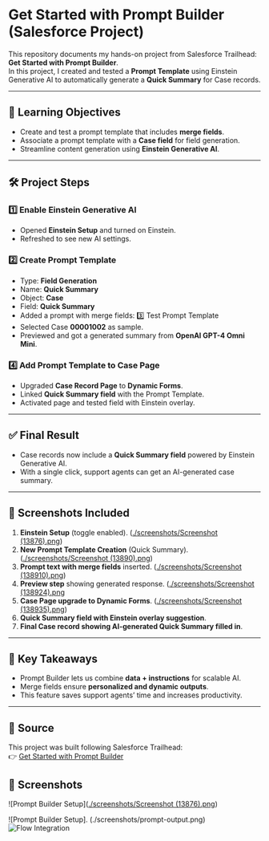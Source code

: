 #  Get Started with Prompt Builder (Salesforce Project)

This repository documents my hands-on project from Salesforce Trailhead: **Get Started with Prompt Builder**.  
In this project, I created and tested a **Prompt Template** using Einstein Generative AI to automatically generate a **Quick Summary** for Case records.

---

## 🎯 Learning Objectives
- Create and test a prompt template that includes **merge fields**.  
- Associate a prompt template with a **Case field** for field generation.  
- Streamline content generation using **Einstein Generative AI**.  

---

## 🛠 Project Steps

### 1️⃣ Enable Einstein Generative AI
- Opened **Einstein Setup** and turned on Einstein.  
- Refreshed to see new AI settings.  

### 2️⃣ Create Prompt Template
- Type: **Field Generation**  
- Name: **Quick Summary**  
- Object: **Case**  
- Field: **Quick Summary**  
- Added a prompt with merge fields:
  3️⃣ Test Prompt Template
- Selected Case **00001002** as sample.  
- Previewed and got a generated summary from **OpenAI GPT-4 Omni Mini**.  

### 4️⃣ Add Prompt Template to Case Page
- Upgraded **Case Record Page** to **Dynamic Forms**.  
- Linked **Quick Summary field** with the Prompt Template.  
- Activated page and tested field with Einstein overlay.  

---

## ✅ Final Result
- Case records now include a **Quick Summary field** powered by Einstein Generative AI.  
- With a single click, support agents can get an AI-generated case summary.  

---

## 📸 Screenshots Included
1. **Einstein Setup** (toggle enabled). ([./screenshots/Screenshot (13876).png](https://github.com/Reyhan786/salesforce-prompt-case-summarizer/blob/2e519676f01175368447883b1bcb73218dcade51/screenshots/Screenshot%20(13876).png))
2. **New Prompt Template Creation** (Quick Summary).([./screenshots/Screenshot (13890).png](https://github.com/Reyhan786/salesforce-prompt-case-summarizer/blob/35ca577ab003b72dbc1197c4bb59e7ef1814efc2/screenshots/Screenshot%20(13890).png)) 
3. **Prompt text with merge fields** inserted. ([./screenshots/Screenshot (138910).png](https://github.com/Reyhan786/salesforce-prompt-case-summarizer/blob/2a1b164e29a34a9746ff8c4ef79b193940e263b7/screenshots/Screenshot%20(13910).png))
4. **Preview step** showing generated response. ([./screenshots/Screenshot (138924).png](https://github.com/Reyhan786/salesforce-prompt-case-summarizer/blob/9752a683e633c9e08b452262a695183bb73ae172/screenshots/Screenshot%20(13924).png)
5. **Case Page upgrade to Dynamic Forms**.  ([./screenshots/Screenshot (138935).png](https://github.com/Reyhan786/salesforce-prompt-case-summarizer/blob/97072baf721d92bb7bceac58ed1914bcd8e87d37/screenshots/Screenshot%20(13935).png))
6. **Quick Summary field with Einstein overlay suggestion**.  
7. **Final Case record showing AI-generated Quick Summary filled in**.  

---

## 🌟 Key Takeaways
- Prompt Builder lets us combine **data + instructions** for scalable AI.  
- Merge fields ensure **personalized and dynamic outputs**.  
- This feature saves support agents’ time and increases productivity.  

---

## 🔗 Source
This project was built following Salesforce Trailhead:  
👉 [Get Started with Prompt Builder](https://trailhead.salesforce.com/)  


## 📸 Screenshots
![Prompt Builder Setup]([./screenshots/Screenshot (13876).png](https://github.com/Reyhan786/salesforce-prompt-case-summarizer/blob/0338e1074667b500d6683cf1d56e99efa4a70238/screenshots/Screenshot%20(13876).png))

![Prompt Builder Setup].
(./screenshots/prompt-output.png)  
![Flow Integration](./screenshots/flow.png)  



